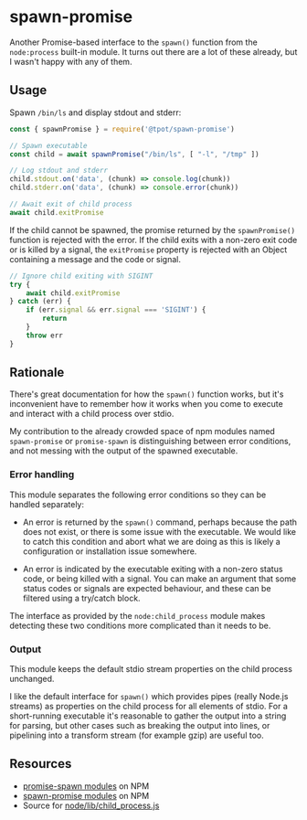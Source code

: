 # spawn-promise

Another Promise-based interface to the `spawn()` function from the
`node:process` built-in module. It turns out there are a lot of these already,
but I wasn't happy with any of them.

## Usage

Spawn `/bin/ls` and display stdout and stderr:

```javascript
const { spawnPromise } = require('@tpot/spawn-promise')

// Spawn executable
const child = await spawnPromise("/bin/ls", [ "-l", "/tmp" ])

// Log stdout and stderr
child.stdout.on('data', (chunk) => console.log(chunk))
child.stderr.on('data', (chunk) => console.error(chunk))

// Await exit of child process
await child.exitPromise
```

If the child cannot be spawned, the promise returned by the `spawnPromise()`
function is rejected with the error. If the child exits with a non-zero exit
code or is killed by a signal, the `exitPromise` property is rejected with an
Object containing a message and the code or signal.

```javascript
// Ignore child exiting with SIGINT
try {
    await child.exitPromise
} catch (err) {
    if (err.signal && err.signal === 'SIGINT') {
        return
    }
    throw err
}
```

## Rationale

There's great documentation for how the `spawn()` function works, but it's
inconvenient have to remember how it works when you come to execute and interact
with a child process over stdio.

My contribution to the already crowded space of npm modules named
`spawn-promise` or `promise-spawn` is distinguishing between error conditions,
and not messing with the output of the spawned executable.

### Error handling

This module separates the following error conditions so they can be handled
separately:

* An error is returned by the `spawn()` command, perhaps because the path does
  not exist, or there is some issue with the executable. We would like to catch
  this condition and abort what we are doing as this is likely a configuration
  or installation issue somewhere.

* An error is indicated by the executable exiting with a non-zero status code,
  or being killed with a signal. You can make an argument that some status codes
  or signals are expected behaviour, and these can be filtered using a try/catch
  block.

The interface as provided by the `node:child_process` module makes detecting
these two conditions more complicated than it needs to be.

### Output

This module keeps the default stdio stream properties on the child process
unchanged.

I like the default interface for `spawn()` which provides pipes (really Node.js
streams) as properties on the child process for all elements of stdio. For a
short-running executable it's reasonable to gather the output into a string for
parsing, but other cases such as breaking the output into lines, or pipelining
into a transform stream (for example gzip) are useful too.

## Resources

* [promise-spawn modules](https://www.npmjs.com/search?q=promise-spawn) on NPM
* [spawn-promise modules](https://www.npmjs.com/search?q=spawn-promise) on NPM
* Source for [node/lib/child_process.js](https://github.com/nodejs/node/blob/ff659faeb8858a9fba70027ccfb1a0251fd64e1f/lib/child_process.js)
